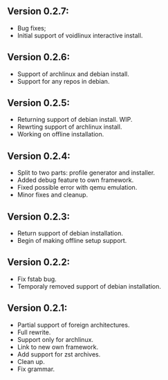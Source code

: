 ## Version 0.2.7:
* Bug fixes;
* Initial support of voidlinux interactive install.

## Version 0.2.6:
* Support of archlinux and debian install.
* Support for any repos in debian.

## Version 0.2.5:
* Returning support of debian install. WIP.
* Rewrting support of archlinux install.
* Working on offline installation.

## Version 0.2.4:
* Split to two parts: profile generator and installer.
* Added debug feature to own framework.
* Fixed possible error with qemu emulation.
* Minor fixes and cleanup.

## Version 0.2.3:
* Return support of debian installation.
* Begin of making offline setup support.

## Version 0.2.2:
* Fix fstab bug.
* Temporaly removed support of debian installation.

## Version 0.2.1:
* Partial support of foreign architectures.
* Full rewrite.
* Support only for archlinux.
* Link to new own framework.
* Add support for zst archives.
* Clean up.
* Fix grammar.